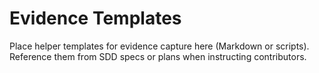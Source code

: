 # Evidence Templates

Place helper templates for evidence capture here (Markdown or scripts). Reference them from SDD specs or plans when instructing contributors.

